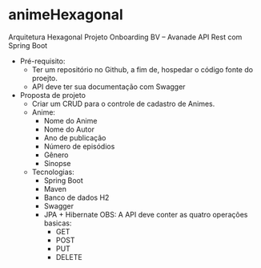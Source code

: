 # animeHexagonal
Arquitetura Hexagonal
Projeto Onboarding BV – Avanade
API Rest com Spring Boot
- Pré-requisito:
    - Ter um repositório no Github, a fim de, hospedar o código fonte do proejto.
    - API deve ter sua documentação com Swagger
- Proposta de projeto
    - Criar um CRUD para o controle de cadastro de Animes.
  - Anime:
    - Nome do Anime
    - Nome do Autor
    - Ano de publicação
    - Número de episódios
    - Gênero
    - Sinopse
  - Tecnologias:
    - Spring Boot
    - Maven  
    - Banco de dados H2
    - Swagger
    - JPA + Hibernate
  OBS:
    A API deve conter as quatro operações basicas:
      - GET
      - POST
      - PUT
      - DELETE
